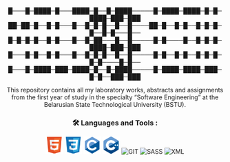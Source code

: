 <div align = center>
<p>█───█─████─█───████─█──█─████─────█─████─████─█─█─████─███─███
██─██─█──█─█───█──█─█─█──█──█────██─█──█─█──█─█─█─█──█─█───█──
█─█─█─█──█─█───█──█─██───█──█─────█─█────█──█─█─█─████─███─███
█───█─█──█─█───█──█─█─█──█──█─────█─█──█─█──█─█─█─█─█────█─█──
█───█─████─███─████─█──█─████─────█─████─████─███─█─█──███─███
</p>
<p>
This repository contains all my laboratory works, abstracts and assignments from the first year of study in the specialty “Software Engineering” at the Belarusian State Technological University (BSTU).</p>

### :hammer_and_wrench: Languages and Tools :
<img src="https://github.com/devicons/devicon/blob/master/icons/html5/html5-original.svg" title="HTML5" alt="HTML" width="40" height="40"/>
<img src="https://github.com/devicons/devicon/blob/master/icons/css3/css3-original.svg" title="CSS" alt="CSS" width="40" height="40"/>
<img src="https://github.com/devicons/devicon/blob/master/icons/c/c-original.svg" title="C" alt="C" width="40" height="40"/>
<img src="https://github.com/devicons/devicon/blob/master/icons/cplusplus/cplusplus-original.svg" title="C++" alt="C++" width="40" height="40"/>
<img src="https://cdn.jsdelivr.net/gh/devicons/devicon@latest/icons/git/git-plain-wordmark.svg" title="GIT" alt="GIT" width="40" height="40"/>    
<img src="https://cdn.jsdelivr.net/gh/devicons/devicon@latest/icons/sass/sass-original.svg" title="SASS" alt="SASS" width="40" height="40"/>   
<img src="https://cdn.jsdelivr.net/gh/devicons/devicon@latest/icons/xml/xml-original.svg"  title="XML" alt="XML" width="40" height="40"/>
</div>

